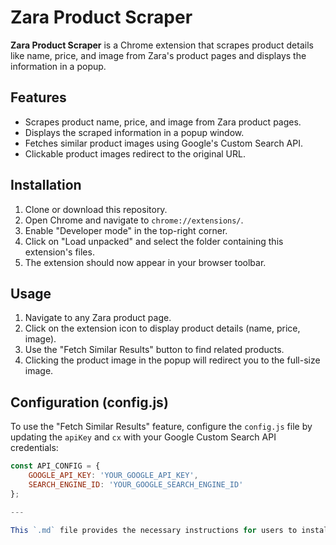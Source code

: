 ﻿# Zara Product Scraper

**Zara Product Scraper** is a Chrome extension that scrapes product details like name, price, and image from Zara's product pages and displays the information in a popup.

## Features

- Scrapes product name, price, and image from Zara product pages.
- Displays the scraped information in a popup window.
- Fetches similar product images using Google's Custom Search API.
- Clickable product images redirect to the original URL.

## Installation

1. Clone or download this repository.
2. Open Chrome and navigate to `chrome://extensions/`.
3. Enable "Developer mode" in the top-right corner.
4. Click on "Load unpacked" and select the folder containing this extension's files.
5. The extension should now appear in your browser toolbar.

## Usage

1. Navigate to any Zara product page.
2. Click on the extension icon to display product details (name, price, image).
3. Use the "Fetch Similar Results" button to find related products.
4. Clicking the product image in the popup will redirect you to the full-size image.

## Configuration (config.js)

To use the "Fetch Similar Results" feature, configure the `config.js` file by updating the `apiKey` and `cx` with your Google Custom Search API credentials:

```js
const API_CONFIG = {
    GOOGLE_API_KEY: 'YOUR_GOOGLE_API_KEY',
    SEARCH_ENGINE_ID: 'YOUR_GOOGLE_SEARCH_ENGINE_ID'
};

---

This `.md` file provides the necessary instructions for users to install and configure the Chrome extension and includes a brief explanation of its usage.

